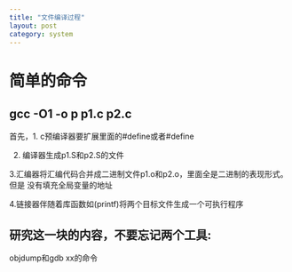 ```yaml
---
title: "文件编译过程"
layout: post
category: system
---
```


# 简单的命令

## gcc -O1 -o p p1.c p2.c
首先，1. c预编译器要扩展里面的#define<file>或者#define

2. 编译器生成p1.S和p2.S的文件

3.汇编器将汇编代码合并成二进制文件p1.o和p2.o，里面全是二进制的表现形式。但是
没有填充全局变量的地址

4.链接器伴随着库函数如(printf)将两个目标文件生成一个可执行程序

## 研究这一块的内容，不要忘记两个工具:

objdump和gdb xx的命令

